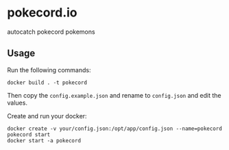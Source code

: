 # pokecord.io
autocatch pokecord pokemons

## Usage

Run the following commands:

    docker build . -t pokecord

Then copy the `config.example.json` and rename to `config.json` and edit the values.

Create and run your docker:

    docker create -v your/config.json:/opt/app/config.json --name=pokecord pokecord start
    docker start -a pokecord
